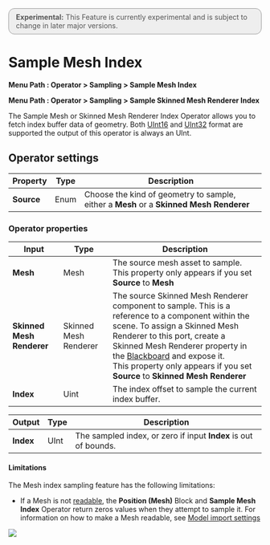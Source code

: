 <div style="border: solid 1px #999; border-radius:12px; background-color:#EEE; padding: 8px; padding-left:14px; color: #555; font-size:14px;"><b>Experimental:</b> This Feature is currently experimental and is subject to change in later major versions.</div>

# Sample Mesh Index

**Menu Path : Operator > Sampling > Sample Mesh Index**

**Menu Path : Operator > Sampling > Sample Skinned Mesh Renderer Index**

The Sample Mesh or Skinned Mesh Renderer Index Operator allows you to fetch index buffer data of geometry. Both [UInt16](https://docs.unity3d.com/ScriptReference/ModelImporterIndexFormat.UInt16.html) and [UInt32](https://docs.unity3d.com/ScriptReference/ModelImporterIndexFormat.UInt32.html) format are supported the output of this operator is always an UInt.

## Operator settings

| **Property** | **Type** | **Description**                                              |
| ------------ | -------- | ------------------------------------------------------------ |
| **Source**   | Enum     | Choose the kind of geometry to sample, either a **Mesh** or a **Skinned Mesh Renderer** |

### Operator properties

| **Input**                 | **Type**              | **Description**                                              |
| ------------------------- | --------------------- | ------------------------------------------------------------ |
| **Mesh**                  | Mesh                  | The source mesh asset to sample.<br/>This property only appears if you set **Source** to **Mesh** |
| **Skinned Mesh Renderer** | Skinned Mesh Renderer | The source Skinned Mesh Renderer component to sample. This is a reference to a component within the scene. To assign a Skinned Mesh Renderer to this port, create a Skinned Mesh Renderer property in the [Blackboard](Blackboard.md) and expose it.<br/>This property only appears if you set **Source** to **Skinned Mesh Renderer** |
| **Index**                 | Uint                  | The index offset to sample the current index buffer.         |

| **Output** | **Type** | **Description**                                              |
| ---------- | -------- | ------------------------------------------------------------ |
| **Index**  | UInt     | The sampled index, or zero if input **Index** is out of bounds. |

#### Limitations

The Mesh index sampling feature has the following limitations:

- If a Mesh is not [readable](https://docs.unity3d.com/ScriptReference/Mesh-isReadable.html), the **Position (Mesh)** Block and **Sample Mesh Index** Operator return zeros values when they attempt to sample it. For information on how to make a Mesh readable, see [Model import settings](https://docs.unity3d.com/Manual/FBXImporter-Model.html)

![](Images/ReadWrite.png)
